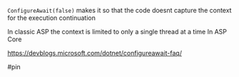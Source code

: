 `ConfigureAwait(false)` makes it so that the code doesnt capture the context for the execution continuation

In classic ASP the context is limited to only a single thread at a time
In ASP Core 

https://devblogs.microsoft.com/dotnet/configureawait-faq/

#pin